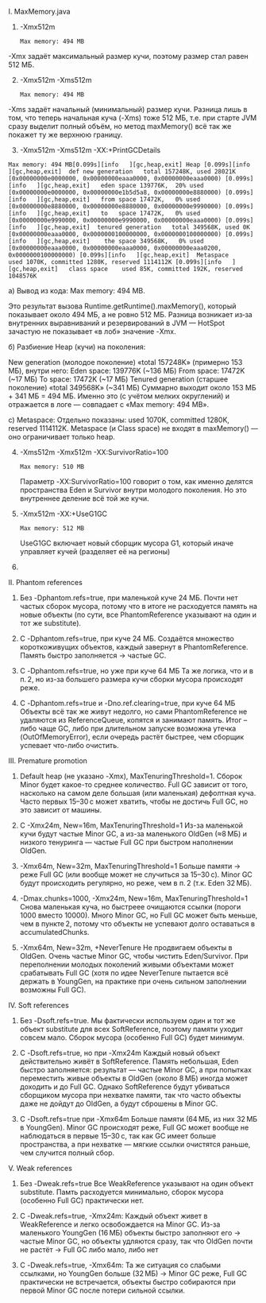 I. MaxMemory.java

1. -Xmx512m

	`Max memory: 494 MB`

-Xmx задаёт максимальный размер кучи, поэтому размер стал равен 512 МБ.

2. -Xmx512m -Xms512m

	`Max memory: 494 MB`

-Xms задаёт начальный (минимальный) размер кучи. Разница лишь в том, что теперь начальная куча (-Xms) тоже 512 МБ, 
т.е. при старте JVM сразу выделит полный объём, но метод maxMemory() всё так же покажет ту же верхнюю границу.

3. -Xmx512m -Xms512m -XX:+PrintGCDetails

`Max memory: 494 MB[0.099s][info   ][gc,heap,exit] Heap
[0.099s][info   ][gc,heap,exit]  def new generation   total 157248K, used 28021K [0x00000000e0000000, 0x00000000eaaa0000, 0x00000000eaaa0000)
[0.099s][info   ][gc,heap,exit]   eden space 139776K,  20% used [0x00000000e0000000, 0x00000000e1b5d5a8, 0x00000000e8880000)
[0.099s][info   ][gc,heap,exit]   from space 17472K,   0% used [0x00000000e8880000, 0x00000000e8880000, 0x00000000e9990000)
[0.099s][info   ][gc,heap,exit]   to   space 17472K,   0% used [0x00000000e9990000, 0x00000000e9990000, 0x00000000eaaa0000)
[0.099s][info   ][gc,heap,exit]  tenured generation   total 349568K, used 0K [0x00000000eaaa0000, 0x0000000100000000, 0x0000000100000000)
[0.099s][info   ][gc,heap,exit]    the space 349568K,   0% used [0x00000000eaaa0000, 0x00000000eaaa0000, 0x00000000eaaa0200, 0x0000000100000000)
[0.099s][info   ][gc,heap,exit]  Metaspace       used 1070K, committed 1280K, reserved 1114112K
[0.099s][info   ][gc,heap,exit]   class space    used 85K, committed 192K, reserved 1048576K`

а) Вывод из кода: Max memory: 494 MB.

Это результат вызова Runtime.getRuntime().maxMemory(), который показывает около 494 МБ, а не ровно 512 МБ. Разница возникает из‑за внутренних выравниваний и резервирований в JVM — HotSpot зачастую не показывает «в лоб» значение -Xmx.

б) Разбиение Heap (кучи) на поколения:

New generation (молодое поколение) «total 157248K» (примерно 153 МБ), внутри него:
Eden space: 139776K (~136 МБ)
From space: 17472K (~17 МБ)
To space: 17472K (~17 МБ)
Tenured generation (старшее поколение) «total 349568K» (~341 МБ)
Суммарно выходит около 153 МБ + 341 МБ = 494 МБ. Именно это (с учётом мелких округлений) и отражается в логе — совпадает с «Max memory: 494 MB».


с) Metaspace:
Отдельно показаны: used 1070K, committed 1280K, reserved 1114112K.
Metaspace (и Class space) не входят в maxMemory() — оно ограничивает только heap.

4. -Xms512m -Xmx512m -XX:SurvivorRatio=100
   
  	`Max memory: 510 MB`
   
   Параметр -XX:SurvivorRatio=100 говорит о том, как именно делятся пространства Eden и Survivor внутри молодого поколения. Но это внутреннее деление всё той же кучи.
6. -Xmx512m -XX:+UseG1GC
   
    `Max memory: 512 MB`
   
   UseG1GC включает новый сборщик мусора G1, который иначе управляет кучей (разделяет её на регионы)
8. 
II. Phantom references
1. Без -Dphantom.refs=true, при маленькой куче 24 МБ.
Почти нет частых сборок мусора, потому что в итоге не расходуется память на новые объекты (по сути, все PhantomReference указывают на один и тот же substitute).

2. С -Dphantom.refs=true, при куче 24 МБ.
Создаётся множество короткоживущих объектов, каждый завернут в PhantomReference. Память быстро заполняется -> частые GC.

3. С -Dphantom.refs=true, но уже при куче 64 МБ
Та же логика, что и в п. 2, но из-за большего размера кучи сборки мусора происходят реже.

4. С -Dphantom.refs=true и -Dno.ref.clearing=true, при куче 64 МБ
Объекты всё так же живут недолго, но сами PhantomReference не удаляются из ReferenceQueue, копятся и занимают память. Итог – либо чаще GC, либо при длительном запуске возможна утечка (OutOfMemoryError), если очередь растёт быстрее, чем сборщик успевает что-либо очистить.

III. Premature promotion
1. Default heap (не указано -Xmx), MaxTenuringThreshold=1.
Сборок Minor будет какое-то среднее количество.
Full GC зависит от того, насколько на самом деле большая (или маленькая) дефолтная куча. Часто первых 15–30 с может хватить, чтобы не достичь Full GC, но это зависит от машины.

2. C -Xmx24m, New=16m, MaxTenuringThreshold=1
Из-за маленькой кучи будут частые Minor GC, а из-за маленького OldGen (≈8 МБ) и низкого тенуринга — частые Full GC при быстром наполнении OldGen.

3. -Xmx64m, New=32m, MaxTenuringThreshold=1
Больше памяти -> реже Full GC (или вообще может не случиться за 15–30 с).
Minor GC будут происходить регулярно, но реже, чем в п. 2 (т.к. Eden 32 МБ).

4. -Dmax.chunks=1000, -Xmx24m, New=16m, MaxTenuringThreshold=1
Снова маленькая куча, но быстреее очищаются ссылки (пороги 1000 вместо 10000).
Много Minor GC, но Full GC может быть меньше, чем в пункте 2, потому что объекты не успевают долго оставаться в accumulatedChunks.

5. -Xmx64m, New=32m, +NeverTenure
Не продвигаем объекты в OldGen.
Очень частые Minor GC, чтобы чистить Eden/Survivor.
При переполнении молодых поколений живыми объектами может срабатывать Full GC (хотя по идее NeverTenure пытается всё держать в YoungGen, на практике при очень сильном заполнении возможны Full GC).


IV. Soft references

1. Без -Dsoft.refs=true.
Мы фактически используем один и тот же объект substitute для всех SoftReference, поэтому памяти уходит совсем мало. Сборок мусора (особенно Full GC) будет минимум.

2. С -Dsoft.refs=true, но при -Xmx24m
Каждый новый объект действительно живёт в SoftReference.
Память небольшая, Eden быстро заполняется: результат — частые Minor GC, а при попытках переместить живые объекты в OldGen (около 8 МБ) иногда может доходить и до Full GC.
Однако SoftReference будут убиваться сборщиком мусора при нехватке памяти, так что часто объекты даже не дойдут до OldGen, а будут сброшены в Minor GC.

3. С -Dsoft.refs=true при -Xmx64m
Больше памяти (64 МБ, из них 32 МБ в YoungGen).
Minor GC происходят реже, Full GC может вообще не наблюдаться в первые 15–30 с, так как GC имеет больше пространства, а при нехватке — мягкие ссылки очистятся раньше, чем случится полный сбор.

V. Weak references

1. Без -Dweak.refs=true
Все WeakReference указывают на один объект substitute.
Памть расходуется минимально, сборок мусора (особенно Full GC) практически нет.

2. С -Dweak.refs=true, -Xmx24m:
Каждый объект живет в WeakReference и легко освобождается на Minor GC.
Из-за маленького YoungGen (16 МБ) объекты быстро заполняют его -> частые Minor GC, но объекты удляются сразу, так что OldGen почти не растёт -> Full GC либо мало, либо нет

3. С -Dweak.refs=true, -Xmx64m:
Та же ситуация со слабыми ссылками, но YoungGen больше (32 МБ) -> Minor GC реже, Full GC практически не встречается, объекты быстро собираются при первой Minor GC после потери сильной ссылки.

